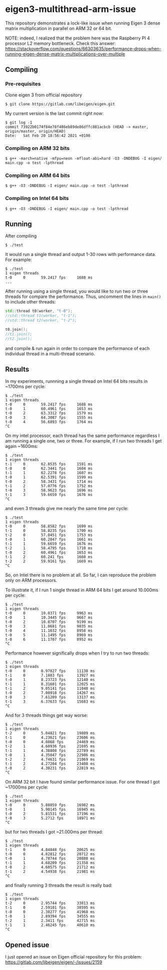 # eigen3-multithread-arm-issue
This repository demonstrates a lock-like issue when running Eigen 3 dense matrix multiplication in parallel on ARM 32 or 64 bit.

NOTE: indeed, I realized that the problem here was the Raspberry PI 4 processor L2 memory bottleneck. Check this answer: https://stackoverflow.com/questions/66303635/performance-drops-when-running-eigen-dense-matrix-multiplications-over-multiple

## Compiling

### Pre-requisites

Clone eigen 3 from official repository
```
$ git clone https://gitlab.com/libeigen/eigen.git
```

My current version is the last commit right now:

```
$ git log -1
commit 73922b0174f84e78f486eb89de86dffc881acbcb (HEAD -> master, origin/master, origin/HEAD)
Date:   Sat Feb 20 18:56:42 2021 +0100
```

### Compiling on ARM 32 bits

```
$ g++ -march=native -mfpu=neon -mfloat-abi=hard -O3 -DNDEBUG -I eigen/ main.cpp -o test -lpthread
```

### Compiling on ARM 64 bits

```
$ g++ -O3 -DNDEBUG -I eigen/ main.cpp -o test -lpthread
```

### Compiling on Intel 64 bits

```
$ g++ -O3 -DNDEBUG -I eigen/ main.cpp -o test -lpthread
```

## Running

After compiling

```
$ ./test
```

It would run a single thread and output 1-30 rows with performance data. For example:

```
$ ./test 
1 eigen threads
t-0     0       59.2417 fps     1688 ms
...
```

After running using a single thread, you would like to run two or three threads for compare the performance. Thus, uncomment the lines in `main()` to include other threads:

```c++
std::thread t0(worker, "t-0");
//std::thread t1(worker, "t-1");
//std::thread t2(worker, "t-2");

t0.join();
//t1.join();
//t2.join();
```

and compile & run again in order to compare the performance of each individual thread in a multi-thread scenario.

## Results

In my experiments, runnning a single thread on Intel 64 bits results in ~1700ms per cycle:

```
$ ./test 
1 eigen threads
t-0     0       59.2417 fps     1688 ms
t-0     1       60.4961 fps     1653 ms
t-0     2       63.3312 fps     1579 ms
t-0     3       64.3087 fps     1555 ms
t-0     4       56.6893 fps     1764 ms
^C
```
On my intel processor, each thread has the same performance regardless I am running a single one, two or three. For example, if I run two threads I get again ~1600ms:

```
$ ./test 
1 eigen threads
t-1     0       62.8535 fps     1591 ms
t-0     0       62.3441 fps     1604 ms
t-1     1       62.2278 fps     1607 ms
t-0     1       62.5391 fps     1599 ms
t-0     2       58.3431 fps     1714 ms
t-1     2       57.0776 fps     1752 ms
t-0     3       58.9623 fps     1696 ms
t-1     3       59.6659 fps     1676 ms
^C
```

and even 3 threads give me nearly the same time per cycle:

```
$ ./test 
1 eigen threads
t-0     0       58.8582 fps     1699 ms
t-1     0       58.8235 fps     1700 ms
t-2     0       57.0451 fps     1753 ms
t-0     1       60.2047 fps     1661 ms
t-1     1       59.6659 fps     1676 ms
t-2     1       58.4795 fps     1710 ms
t-0     2       60.4961 fps     1653 ms
t-1     2       60.241 fps      1660 ms
t-2     2       59.9161 fps     1669 ms
^C
```

So, on Intel there is no problem at all. So far, I can reproduce the problem only on ARM processors.

To illustrate it, if I run 1 single thread in ARM 64 bits I get around 10.000ms per cycle:

```
$ ./test 
1 eigen threads
t-0     0       10.0371 fps     9963 ms
t-0     1       10.3445 fps     9667 ms
t-0     2       10.8707 fps     9199 ms
t-0     3       11.0681 fps     9035 ms
t-0     4       11.1632 fps     8958 ms
t-0     5       11.1495 fps     8969 ms
t-0     6       11.1707 fps     8952 ms
^C
```

Performance however significally drops when I try to run two threads:

```
$ ./test 
1 eigen threads
t-0     0       8.97827 fps     11138 ms
t-1     0       7.1803 fps      13927 ms
t-0     1       8.23723 fps     12140 ms
t-1     1       8.31601 fps     12025 ms
t-1     2       9.05141 fps     11048 ms
t-0     2       7.00918 fps     14267 ms
t-0     3       7.61209 fps     13137 ms
t-1     3       6.37633 fps     15683 ms
^C
```

And for 3 threads things get way worse:

```
$ ./test 
1 eigen threads
t-2     0       5.04821 fps     19809 ms
t-1     0       4.23621 fps     23606 ms
t-0     0       4.0868 fps      24469 ms
t-2     1       4.60936 fps     21695 ms
t-1     1       4.38808 fps     22789 ms
t-0     1       4.35047 fps     22986 ms
t-2     2       4.74631 fps     21069 ms
t-1     2       4.27204 fps     23408 ms
t-0     2       4.38231 fps     22819 ms
^C
```

On ARM 32 bit I have found similar performance issue. For one thread I got ~17000ms per cycle:

```
$ ./test 
1 eigen threads
t-0     0       5.88859 fps     16982 ms
t-0     1       5.90145 fps     16945 ms
t-0     2       5.81531 fps     17196 ms
t-0     3       5.2712 fps      18971 ms
^C
```

but for two threads I got ~21.000ms per thread:

```
$ ./test 
1 eigen threads
t-1     0       4.84848 fps     20625 ms
t-0     0       4.82812 fps     20712 ms
t-0     1       4.78744 fps     20888 ms
t-1     1       4.68209 fps     21358 ms
t-0     2       4.60575 fps     21712 ms
t-1     2       4.54938 fps     21981 ms
^C
```

and finally running 3 threads the result is really bad:

```
$ ./test 
1 eigen threads
t-2     0       2.95744 fps     33813 ms
t-1     0       2.59101 fps     38595 ms
t-0     0       2.38277 fps     41968 ms
t-0     1       2.89394 fps     34555 ms
t-2     1       2.3411 fps      42715 ms
t-1     1       2.46245 fps     40610 ms
^C
```

## Opened issue

I just opened an issue on Eigen official repository for this problem: https://gitlab.com/libeigen/eigen/-/issues/2159
